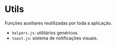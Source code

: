 # Utils

Funções auxiliares reutilizadas por toda a aplicação.

- `helpers.js`: utilitários genéricos.
- `toast.js`: sistema de notificações visuais.
